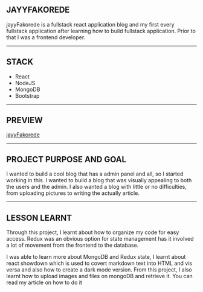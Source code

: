 ## JAYYFAKOREDE

jayyFakorede is a fullstack react application blog and my first every fullstack application after learning how to build fullstack application. Prior to that I was a frontend developer.

---

## STACK
* React
* NodeJS
* MongoDB
* Bootstrap

---

## PREVIEW

[jayyFakorede](https://jayyfakorede.herokuapp.com/)

---

## PROJECT PURPOSE AND GOAL

I wanted to build a cool blog that has a admin panel and all, so I started working in this. I wanted to build a blog that was visually appealing to both the users and the admin. I also wanted a blog with little or no difficulties, from uploading pictures to writing the actually article.


---
## LESSON LEARNT

Through this project, I learnt about how to organize my code for easy access. Redux was an obvious option for state management has it involved a lot of movement from the frontend to the database.

I was able to learn more about MongoDB and Redux state, I learnt about react showdown which is used to covert markdown text into HTML and vis versa and also how to create a dark mode version. From this project, I also learnt how to upload images and files on mongoDB and retrieve it. You can read my article on how to do it


